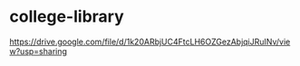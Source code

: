 # college-library
https://drive.google.com/file/d/1k20ARbjUC4FtcLH6OZGezAbjqiJRuINv/view?usp=sharing
